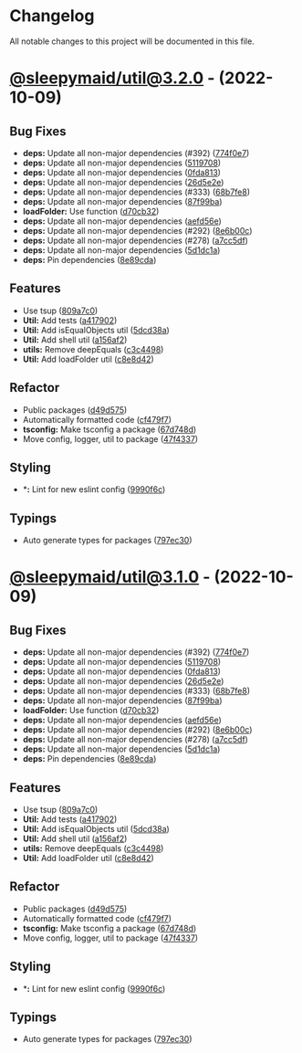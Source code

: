 # Changelog
All notable changes to this project will be documented in this file.

# [@sleepymaid/util@3.2.0](https://github.com/sleepymaidbot/sleepymaid/tree/@sleepymaid/util@3.2.0) - (2022-10-09)

## Bug Fixes

- **deps:** Update all non-major dependencies (#392) ([774f0e7](https://github.com/sleepymaidbot/sleepymaid/commit/774f0e710d1d835fff303cbc5251a8c3fa6db6fb))
- **deps:** Update all non-major dependencies ([5119708](https://github.com/sleepymaidbot/sleepymaid/commit/511970843526a96a6b2aea6f3149e0137628f8e3))
- **deps:** Update all non-major dependencies ([0fda813](https://github.com/sleepymaidbot/sleepymaid/commit/0fda8138492e5850218484c113b9eb9452bdca20))
- **deps:** Update all non-major dependencies ([26d5e2e](https://github.com/sleepymaidbot/sleepymaid/commit/26d5e2e8dc97953879e01d5aed25d035995ece90))
- **deps:** Update all non-major dependencies (#333) ([68b7fe8](https://github.com/sleepymaidbot/sleepymaid/commit/68b7fe8215cd392b43884df9baf278e11781c9d1))
- **deps:** Update all non-major dependencies ([87f99ba](https://github.com/sleepymaidbot/sleepymaid/commit/87f99ba9701d82c6e13aff3cd452ac79833ac81d))
- **loadFolder:** Use function ([d70cb32](https://github.com/sleepymaidbot/sleepymaid/commit/d70cb325c188ef7c515e909192a03b9e4414e30e))
- **deps:** Update all non-major dependencies ([aefd56e](https://github.com/sleepymaidbot/sleepymaid/commit/aefd56e0c3bdfcb089b715e877d6859164f47d89))
- **deps:** Update all non-major dependencies (#292) ([8e6b00c](https://github.com/sleepymaidbot/sleepymaid/commit/8e6b00ca062b208bf527eb28937a9668c014a6c1))
- **deps:** Update all non-major dependencies (#278) ([a7cc5df](https://github.com/sleepymaidbot/sleepymaid/commit/a7cc5dfac061fd130e2c61f750275f9dd1b5316d))
- **deps:** Update all non-major dependencies ([5d1dc1a](https://github.com/sleepymaidbot/sleepymaid/commit/5d1dc1a81289f58e772e1d9743579cfa77ac0eca))
- **deps:** Pin dependencies ([8e89cda](https://github.com/sleepymaidbot/sleepymaid/commit/8e89cda22ae85e72cfe7b1e57fc8573fc8ea430e))

## Features

- Use tsup ([809a7c0](https://github.com/sleepymaidbot/sleepymaid/commit/809a7c0d0c273cc7866c621903fd4062d5c18c01))
- **Util:** Add tests ([a417902](https://github.com/sleepymaidbot/sleepymaid/commit/a41790236bc0c0967bbd19b4e93a575a435088c3))
- **Util:** Add isEqualObjects util ([5dcd38a](https://github.com/sleepymaidbot/sleepymaid/commit/5dcd38a1aa2c3c6bfba44fcd04cb8d3ea9bc9f47))
- **Util:** Add shell util ([a156af2](https://github.com/sleepymaidbot/sleepymaid/commit/a156af2d63c037f9a5dc1e0372e301a66ae3c968))
- **utils:** Remove deepEquals ([c3c4498](https://github.com/sleepymaidbot/sleepymaid/commit/c3c4498b09758aa23309f1716f9cdf4deb4620ae))
- **Util:** Add loadFolder util ([c8e8d42](https://github.com/sleepymaidbot/sleepymaid/commit/c8e8d42eaa3d802e5ce37426fa8338e95b72cc8c))

## Refactor

- Public packages ([d49d575](https://github.com/sleepymaidbot/sleepymaid/commit/d49d575152a0ff7245509df0dea6be41bb13fee8))
- Automatically formatted code ([cf479f7](https://github.com/sleepymaidbot/sleepymaid/commit/cf479f771bf114b73dfb193aa46dea53a1e59496))
- **tsconfig:** Make tsconfig a package ([67d748d](https://github.com/sleepymaidbot/sleepymaid/commit/67d748d1aaad369c512fde87bba1747a4280a459))
- Move config, logger, util to package ([47f4337](https://github.com/sleepymaidbot/sleepymaid/commit/47f433739e7299cd37bf25524497c4e962090710))

## Styling

- ***:** Lint for new eslint config ([9990f6c](https://github.com/sleepymaidbot/sleepymaid/commit/9990f6cb44a98a8b9c9d146e94668e4b4ee3a68b))

## Typings

- Auto generate types for packages ([797ec30](https://github.com/sleepymaidbot/sleepymaid/commit/797ec3073e63c1282f0409537ce6d9bd8d58d0a3))

# [@sleepymaid/util@3.1.0](https://github.com/sleepymaidbot/sleepymaid/tree/@sleepymaid/util@3.1.0) - (2022-10-09)

## Bug Fixes

- **deps:** Update all non-major dependencies (#392) ([774f0e7](https://github.com/sleepymaidbot/sleepymaid/commit/774f0e710d1d835fff303cbc5251a8c3fa6db6fb))
- **deps:** Update all non-major dependencies ([5119708](https://github.com/sleepymaidbot/sleepymaid/commit/511970843526a96a6b2aea6f3149e0137628f8e3))
- **deps:** Update all non-major dependencies ([0fda813](https://github.com/sleepymaidbot/sleepymaid/commit/0fda8138492e5850218484c113b9eb9452bdca20))
- **deps:** Update all non-major dependencies ([26d5e2e](https://github.com/sleepymaidbot/sleepymaid/commit/26d5e2e8dc97953879e01d5aed25d035995ece90))
- **deps:** Update all non-major dependencies (#333) ([68b7fe8](https://github.com/sleepymaidbot/sleepymaid/commit/68b7fe8215cd392b43884df9baf278e11781c9d1))
- **deps:** Update all non-major dependencies ([87f99ba](https://github.com/sleepymaidbot/sleepymaid/commit/87f99ba9701d82c6e13aff3cd452ac79833ac81d))
- **loadFolder:** Use function ([d70cb32](https://github.com/sleepymaidbot/sleepymaid/commit/d70cb325c188ef7c515e909192a03b9e4414e30e))
- **deps:** Update all non-major dependencies ([aefd56e](https://github.com/sleepymaidbot/sleepymaid/commit/aefd56e0c3bdfcb089b715e877d6859164f47d89))
- **deps:** Update all non-major dependencies (#292) ([8e6b00c](https://github.com/sleepymaidbot/sleepymaid/commit/8e6b00ca062b208bf527eb28937a9668c014a6c1))
- **deps:** Update all non-major dependencies (#278) ([a7cc5df](https://github.com/sleepymaidbot/sleepymaid/commit/a7cc5dfac061fd130e2c61f750275f9dd1b5316d))
- **deps:** Update all non-major dependencies ([5d1dc1a](https://github.com/sleepymaidbot/sleepymaid/commit/5d1dc1a81289f58e772e1d9743579cfa77ac0eca))
- **deps:** Pin dependencies ([8e89cda](https://github.com/sleepymaidbot/sleepymaid/commit/8e89cda22ae85e72cfe7b1e57fc8573fc8ea430e))

## Features

- Use tsup ([809a7c0](https://github.com/sleepymaidbot/sleepymaid/commit/809a7c0d0c273cc7866c621903fd4062d5c18c01))
- **Util:** Add tests ([a417902](https://github.com/sleepymaidbot/sleepymaid/commit/a41790236bc0c0967bbd19b4e93a575a435088c3))
- **Util:** Add isEqualObjects util ([5dcd38a](https://github.com/sleepymaidbot/sleepymaid/commit/5dcd38a1aa2c3c6bfba44fcd04cb8d3ea9bc9f47))
- **Util:** Add shell util ([a156af2](https://github.com/sleepymaidbot/sleepymaid/commit/a156af2d63c037f9a5dc1e0372e301a66ae3c968))
- **utils:** Remove deepEquals ([c3c4498](https://github.com/sleepymaidbot/sleepymaid/commit/c3c4498b09758aa23309f1716f9cdf4deb4620ae))
- **Util:** Add loadFolder util ([c8e8d42](https://github.com/sleepymaidbot/sleepymaid/commit/c8e8d42eaa3d802e5ce37426fa8338e95b72cc8c))

## Refactor

- Public packages ([d49d575](https://github.com/sleepymaidbot/sleepymaid/commit/d49d575152a0ff7245509df0dea6be41bb13fee8))
- Automatically formatted code ([cf479f7](https://github.com/sleepymaidbot/sleepymaid/commit/cf479f771bf114b73dfb193aa46dea53a1e59496))
- **tsconfig:** Make tsconfig a package ([67d748d](https://github.com/sleepymaidbot/sleepymaid/commit/67d748d1aaad369c512fde87bba1747a4280a459))
- Move config, logger, util to package ([47f4337](https://github.com/sleepymaidbot/sleepymaid/commit/47f433739e7299cd37bf25524497c4e962090710))

## Styling

- ***:** Lint for new eslint config ([9990f6c](https://github.com/sleepymaidbot/sleepymaid/commit/9990f6cb44a98a8b9c9d146e94668e4b4ee3a68b))

## Typings

- Auto generate types for packages ([797ec30](https://github.com/sleepymaidbot/sleepymaid/commit/797ec3073e63c1282f0409537ce6d9bd8d58d0a3))


